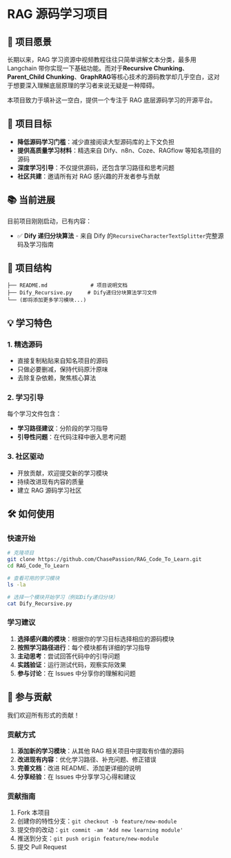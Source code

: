 # RAG 源码学习项目

## 🌟 项目愿景

长期以来，RAG 学习资源中视频教程往往只简单讲解文本分类，最多用 Langchain 带你实现一下基础功能。而对于**Recursive Chunking**、**Parent_Child Chunking**、**GraphRAG**等核心技术的源码教学却几乎空白，这对于想要深入理解底层原理的学习者来说无疑是一种障碍。

本项目致力于填补这一空白，提供一个专注于 RAG 底层源码学习的开源平台。

## 🎯 项目目标

- **降低源码学习门槛**：减少直接阅读大型源码库的上下文负担
- **提供高质量学习材料**：精选来自 Dify、n8n、Coze、RAGflow 等知名项目的源码
- **深度学习引导**：不仅提供源码，还包含学习路径和思考问题
- **社区共建**：邀请所有对 RAG 感兴趣的开发者参与贡献

## 📚 当前进展

目前项目刚刚启动，已有内容：

- ✅ **Dify 递归分块算法** - 来自 Dify 的`RecursiveCharacterTextSplitter`完整源码及学习指南

## 📁 项目结构

```
├── README.md              # 项目说明文档
├── Dify_Recursive.py     # Dify递归分块算法学习文件
└── (即将添加更多学习模块...)
```

## 💡 学习特色

### 1. 精选源码

- 直接复制粘贴来自知名项目的源码
- 只做必要删减，保持代码原汁原味
- 去除复杂依赖，聚焦核心算法

### 2. 学习引导

每个学习文件包含：

- **学习路径建议**：分阶段的学习指导
- **引导性问题**：在代码注释中嵌入思考问题

### 3. 社区驱动

- 开放贡献，欢迎提交新的学习模块
- 持续改进现有内容的质量
- 建立 RAG 源码学习社区

## 🛠️ 如何使用

### 快速开始

```bash
# 克隆项目
git clone https://github.com/ChasePassion/RAG_Code_To_Learn.git
cd RAG_Code_To_Learn

# 查看可用的学习模块
ls -la

# 选择一个模块开始学习（例如Dify递归分块）
cat Dify_Recursive.py
```

### 学习建议

1. **选择感兴趣的模块**：根据你的学习目标选择相应的源码模块
2. **按照学习路径进行**：每个模块都有详细的学习指导
3. **主动思考**：尝试回答代码中的引导问题
4. **实践验证**：运行测试代码，观察实际效果
5. **参与讨论**：在 Issues 中分享你的理解和问题

## 🤝 参与贡献

我们欢迎所有形式的贡献！

### 贡献方式

1. **添加新的学习模块**：从其他 RAG 相关项目中提取有价值的源码
2. **改进现有内容**：优化学习路径、补充问题、修正错误
3. **完善文档**：改进 README、添加更详细的说明
4. **分享经验**：在 Issues 中分享学习心得和建议

### 贡献指南

1. Fork 本项目
2. 创建你的特性分支：`git checkout -b feature/new-module`
3. 提交你的改动：`git commit -am 'Add new learning module'`
4. 推送到分支：`git push origin feature/new-module`
5. 提交 Pull Request
